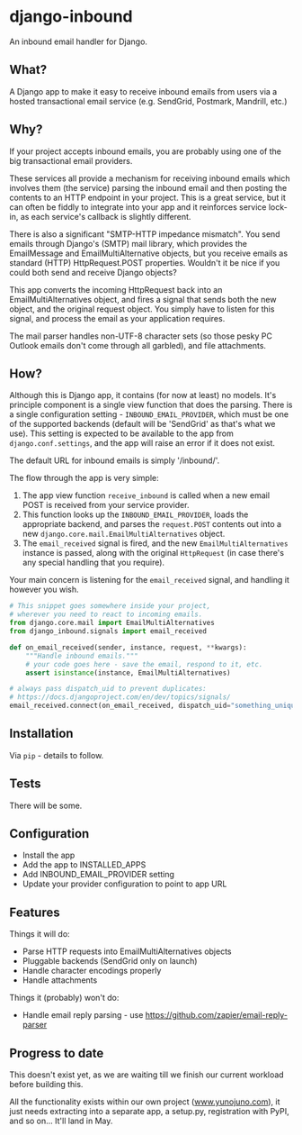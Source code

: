 django-inbound
==============

An inbound email handler for Django.

What?
-----

A Django app to make it easy to receive inbound emails from users via a hosted transactional email service (e.g. SendGrid, Postmark, Mandrill, etc.)

Why?
----

If your project accepts inbound emails, you are probably using one of the big transactional email providers.

These services all provide a mechanism for receiving inbound emails which involves them (the service) parsing the inbound email and then posting the contents to an HTTP endpoint in your project. This is a great service, but it can often be fiddly to integrate into your app and it reinforces service lock-in, as each service's callback is slightly different.

There is also a significant "SMTP-HTTP impedance mismatch". You send emails through Django's (SMTP) mail library, which provides the EmailMessage and EmailMultiAlternative objects, but you receive emails as standard (HTTP) HttpRequest.POST properties. Wouldn't it be nice if you could both send and receive Django objects?

This app converts the incoming HttpRequest back into an EmailMultiAlternatives object, and fires a signal that sends both the new object, and the original request object. You simply have to listen for this signal, and process the email as your application requires.

The mail parser handles non-UTF-8 character sets (so those pesky PC Outlook emails don't come through all garbled), and file attachments.

How?
----

Although this is Django app, it contains (for now at least) no models. It's principle component is a single view function that does the parsing. There is a single configuration setting - `INBOUND_EMAIL_PROVIDER`, which must be one of the supported backends (default will be 'SendGrid' as that's what we use). This setting is expected to be available to the app from `django.conf.settings`, and the app will raise an error if it does not exist.

The default URL for inbound emails is simply '/inbound/'.

The flow through the app is very simple:

1. The app view function `receive_inbound` is called when a new email POST is received from your service provider.
2. This function looks up the `INBOUND_EMAIL_PROVIDER`, loads the appropriate backend, and parses the `request.POST` contents out into a new `django.core.mail.EmailMultiAlternatives` object.
3. The `email_received` signal is fired, and the new `EmailMultiAlternatives` instance is passed, along with the original `HttpRequest` (in case there's any special handling that you require).

Your main concern is listening for the `email_received` signal, and handling it however you wish.

```python
# This snippet goes somewhere inside your project,
# wherever you need to react to incoming emails.
from django.core.mail import EmailMultiAlternatives
from django_inbound.signals import email_received

def on_email_received(sender, instance, request, **kwargs):
    """Handle inbound emails."""
    # your code goes here - save the email, respond to it, etc.
    assert isinstance(instance, EmailMultiAlternatives)

# always pass dispatch_uid to prevent duplicates:
# https://docs.djangoproject.com/en/dev/topics/signals/
email_received.connect(on_email_received, dispatch_uid="something_unique")
```

Installation
------------

Via `pip` - details to follow.

Tests
-----

There will be some.


Configuration
-------------

* Install the app
* Add the app to INSTALLED_APPS
* Add INBOUND_EMAIL_PROVIDER setting
* Update your provider configuration to point to app URL

Features
--------

Things it will do:

* Parse HTTP requests into EmailMultiAlternatives objects
* Pluggable backends (SendGrid only on launch)
* Handle character encodings properly
* Handle attachments

Things it (probably) won't do:

* Handle email reply parsing - use https://github.com/zapier/email-reply-parser


Progress to date
----------------

This doesn't exist yet, as we are waiting till we finish our current workload before building this.

All the functionality exists within our own project (www.yunojuno.com), it just needs extracting into a separate app, a setup.py, registration with PyPI, and so on... It'll land in May.
